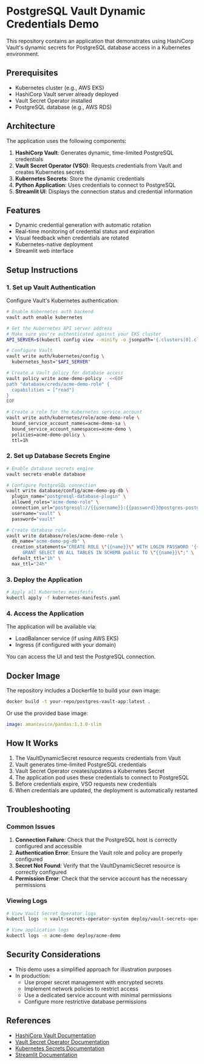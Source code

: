 # PostgreSQL Vault Dynamic Credentials Demo

This repository contains an application that demonstrates using HashiCorp Vault's dynamic secrets for PostgreSQL database access in a Kubernetes environment.

## Prerequisites

- Kubernetes cluster (e.g., AWS EKS)
- HashiCorp Vault server already deployed
- Vault Secret Operator installed
- PostgreSQL database (e.g., AWS RDS)

## Architecture

The application uses the following components:

1. **HashiCorp Vault**: Generates dynamic, time-limited PostgreSQL credentials
2. **Vault Secret Operator (VSO)**: Requests credentials from Vault and creates Kubernetes secrets
3. **Kubernetes Secrets**: Store the dynamic credentials
4. **Python Application**: Uses credentials to connect to PostgreSQL
5. **Streamlit UI**: Displays the connection status and credential information

## Features

- Dynamic credential generation with automatic rotation
- Real-time monitoring of credential status and expiration
- Visual feedback when credentials are rotated
- Kubernetes-native deployment
- Streamlit web interface

## Setup Instructions

### 1. Set up Vault Authentication

Configure Vault's Kubernetes authentication:

```bash
# Enable Kubernetes auth backend
vault auth enable kubernetes

# Get the Kubernetes API server address
# Make sure you're authenticated against your EKS cluster
API_SERVER=$(kubectl config view --minify -o jsonpath='{.clusters[0].cluster.server}')

# Configure Vault
vault write auth/kubernetes/config \
  kubernetes_host="$API_SERVER"

# Create a Vault policy for database access
vault policy write acme-demo-policy - <<EOF
path "database/creds/acme-demo-role" {
  capabilities = ["read"]
}
EOF

# Create a role for the Kubernetes service account
vault write auth/kubernetes/role/acme-demo-role \
  bound_service_account_names=acme-demo-sa \
  bound_service_account_namespaces=acme-demo \
  policies=acme-demo-policy \
  ttl=1h
```

### 2. Set up Database Secrets Engine

```bash
# Enable database secrets engine
vault secrets enable database

# Configure PostgreSQL connection
vault write database/config/acme-demo-pg-db \
  plugin_name="postgresql-database-plugin" \
  allowed_roles="acme-demo-role" \
  connection_url="postgresql://{{username}}:{{password}}@postgres-postgresql.postgres:5432/acmedemo" \
  username="vault" \
  password="vault"

# Create database role
vault write database/roles/acme-demo-role \
  db_name="acme-demo-pg-db" \
  creation_statements="CREATE ROLE \"{{name}}\" WITH LOGIN PASSWORD '{{password}}' VALID UNTIL '{{expiration}}'; \
      GRANT SELECT ON ALL TABLES IN SCHEMA public TO \"{{name}}\";" \
  default_ttl="1h" \
  max_ttl="24h"
```

### 3. Deploy the Application

```bash
# Apply all Kubernetes manifests
kubectl apply -f kubernetes-manifests.yaml
```

### 4. Access the Application

The application will be available via:

- LoadBalancer service (if using AWS EKS)
- Ingress (if configured with your domain)

You can access the UI and test the PostgreSQL connection.

## Docker Image

The repository includes a Dockerfile to build your own image:

```bash
docker build -t your-repo/postgres-vault-app:latest .
```

Or use the provided base image:

```yaml
image: amancevice/pandas:1.3.0-slim
```

## How It Works

1. The VaultDynamicSecret resource requests credentials from Vault
2. Vault generates time-limited PostgreSQL credentials
3. Vault Secret Operator creates/updates a Kubernetes Secret
4. The application pod uses these credentials to connect to PostgreSQL
5. Before credentials expire, VSO requests new credentials
6. When credentials are updated, the deployment is automatically restarted

## Troubleshooting

### Common Issues

1. **Connection Failure**: Check that the PostgreSQL host is correctly configured and accessible
2. **Authentication Error**: Ensure the Vault role and policy are properly configured
3. **Secret Not Found**: Verify that the VaultDynamicSecret resource is correctly configured
4. **Permission Error**: Check that the service account has the necessary permissions

### Viewing Logs

```bash
# View Vault Secret Operator logs
kubectl logs -n vault-secrets-operator-system deploy/vault-secrets-operator-controller-manager

# View application logs
kubectl logs -n acme-demo deploy/acme-demo
```

## Security Considerations

- This demo uses a simplified approach for illustration purposes
- In production:
  - Use proper secret management with encrypted secrets
  - Implement network policies to restrict access
  - Use a dedicated service account with minimal permissions
  - Configure more restrictive database permissions

## References

- [HashiCorp Vault Documentation](https://www.vaultproject.io/docs)
- [Vault Secret Operator Documentation](https://developer.hashicorp.com/vault/docs/platform/k8s/vso)
- [Kubernetes Secrets Documentation](https://kubernetes.io/docs/concepts/configuration/secret/)
- [Streamlit Documentation](https://docs.streamlit.io/)
